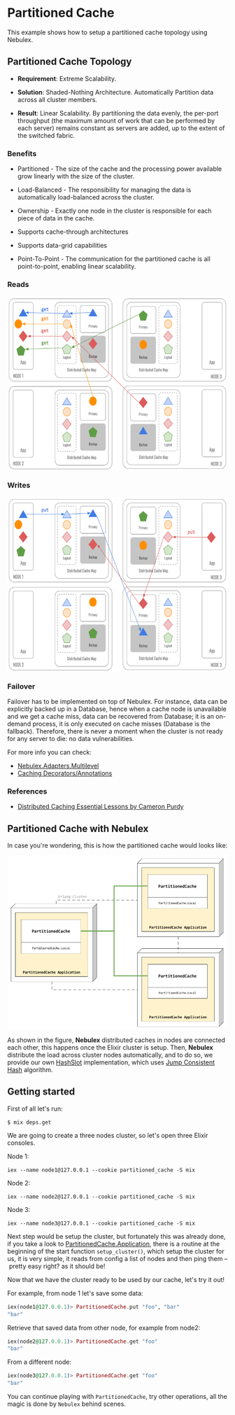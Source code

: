 # Partitioned Cache

This example shows how to setup a partitioned cache topology using Nebulex.

## Partitioned Cache Topology

* **Requirement**: Extreme Scalability.

* **Solution**: Shaded-Nothing Architecture. Automatically Partition data across
  all cluster members.

* **Result**: Linear Scalability. By partitioning the data evenly, the per-port
  throughput (the maximum amount of work that can be performed by each server)
  remains constant as servers are added, up to the extent of the switched
  fabric.

### Benefits

* Partitioned - The size of the cache and the processing power available grow
  linearly with the size of the cluster.

* Load-Balanced - The responsibility for managing the data is automatically
  load-balanced across the cluster.

* Ownership - Exactly one node in the cluster is responsible for each piece of
  data in the cache.

* Supports cache-through architectures

* Supports data-grid capabilities

* Point-To-Point - The communication for the partitioned cache is all
  point-to-point, enabling linear scalability.

### Reads

<p align="center">
  <img src="docs/PartitionedCacheReads.png" height="400" width="600" align="middle" />
</p>

### Writes

<p align="center">
  <img src="docs/PartitionedCacheWrites.png" height="400" width="600" align="middle" />
</p>

### Failover

Failover has to be implemented on top of Nebulex. For instance, data can be
explicitly backed up in a Database, hence when a cache node is unavailable and
we get a cache miss, data can be recovered from Database; it is an on-demand
process, it is only executed on cache misses (Database is the fallback).
Therefore, there is never a moment when the cluster is not ready for any server
to die: no data vulnerabilities.

For more info you can check:
 * [Nebulex.Adapters.Multilevel](http://hexdocs.pm/nebulex/Nebulex.Adapters.Multilevel.html)
 * [Caching Decorators/Annotations](http://hexdocs.pm/nebulex/Nebulex.Caching.html)

### References

* [Distributed Caching Essential Lessons by Cameron Purdy](https://www.infoq.com/presentations/distributed-caching-lessons)

## Partitioned Cache with Nebulex

In case you're wondering, this is how the partitioned cache would looks like:

<p align="center">
  <img src="docs/NebulexPartitionedCache.png" height="400" width="600" align="middle" />
</p>

As shown in the figure, **Nebulex** distributed caches in nodes are connected
each other, this happens once the Elixir cluster is setup. Then, **Nebulex**
distribute the load across cluster nodes automatically, and to do so, we
provide our own [HashSlot](lib/near_cache/jumping_hash_slot.ex) implementation,
which uses [Jump Consistent Hash](https://arxiv.org/abs/1406.2294) algorithm.

## Getting started

First of all let's run:

```
$ mix deps.get
```

We are going to create a three nodes cluster, so let's open three Elixir
consoles.

Node 1:

```
iex --name node1@127.0.0.1 --cookie partitioned_cache -S mix
```

Node 2:

```
iex --name node2@127.0.0.1 --cookie partitioned_cache -S mix
```

Node 3:

```
iex --name node3@127.0.0.1 --cookie partitioned_cache -S mix
```

Next step would be setup the cluster, but fortunately this was already done,
if you take a look to [PartitionedCache.Application](lib/partitioned_cache/application.ex),
there is a routine at the beginning of the start function `setup_cluster()`,
which setup the cluster for us, it is very simple, it reads from config a list
of nodes and then ping them – pretty easy right? as it should be!

Now that we have the cluster ready to be used by our cache, let's try it out!

For example, from node 1 let's save some data:

```elixir
iex(node1@127.0.0.1)> PartitionedCache.put "foo", "bar"
"bar"
```

Retrieve that saved data from other node, for example from node2:

```elixir
iex(node2@127.0.0.1)> PartitionedCache.get "foo"
"bar"
```

From a different node:

```elixir
iex(node3@127.0.0.1)> PartitionedCache.get "foo"
"bar"
```

You can continue playing with `PartitionedCache`, try other operations,
all the magic is done by `Nebulex` behind scenes.
